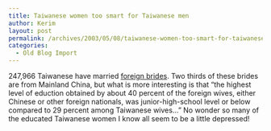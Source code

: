 ```yaml
---
title: Taiwanese women too smart for Taiwanese men
author: Kerim
layout: post
permalink: /archives/2003/05/08/taiwanese-women-too-smart-for-taiwanese-men/
categories:
  - Old Blog Import
---
```

247,966 Taiwanese have married <a href="http://www.taipeitimes.com/News/taiwan/archives/2003/05/08/205120" onclick="_gaq.push(['_trackEvent', 'outbound-article', 'http://www.taipeitimes.com/News/taiwan/archives/2003/05/08/205120', 'foreign brides']);" >foreign brides</a>. Two thirds of these brides are from Mainland China, but what is more interesting is that &#8220;the highest level of eduction obtained by about 40 percent of the foreign wives, either Chinese or other foreign nationals, was junior-high-school level or below compared to 29 percent among Taiwanese wives&#8230;&#8221; No wonder so many of the educated Taiwanese women I know all seem to be a little depressed!


